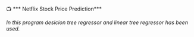 📺 *** Netflix Stock Price Prediction***

*In this program desicion tree regressor and linear tree regressor has been used.*
